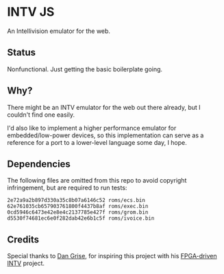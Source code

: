 # INTV JS

An Intellivision emulator for the web.

## Status

Nonfunctional. Just getting the basic boilerplate going.

## Why?

There might be an INTV emulator for the web out there already, but I couldn't
find one easily.

I'd also like to implement a higher performance emulator for embedded/low-power
devices, so this implementation can serve as a reference for a port to a
lower-level language some day, I hope.

## Dependencies

The following files are omitted from this repo to avoid copyright infringement,
but are required to run tests:

```
2e72a9a2b897d330a35c8b07a6146c52 roms/ecs.bin
62e761035cb657903761800f4437b8af roms/exec.bin
0cd5946c6473e42e8e4c2137785e427f roms/grom.bin
d5530f74681ec6e0f282dab42e6b1c5f roms/ivoice.bin
```

## Credits

Special thanks to [Dan Grise](https://www.youtube.com/@dangrise6182), for
inspiring this project with his [FPGA-driven
INTV](https://www.youtube.com/watch?v=3CrwzyJIzMI) project.